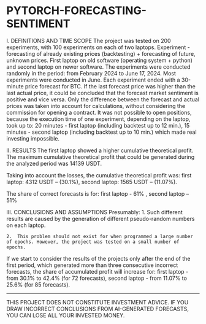 # PYTORCH-FORECASTING-SENTIMENT

I. DEFINITIONS AND TIME SCOPE
The project was tested on 200 experiments, with 100 experiments on each of two laptops.
Experiment - forecasting of already existing prices (backtesting) + forecasting of future, unknown prices.
First laptop on old software (operating system + python) and second laptop on newer software.
The experiments were conducted randomly in the period:
from February 2024 to June 17, 2024. Most experiments were conducted in June.
Each experiment ended with a 30-minute price forecast for BTC.
If the last forecast price was higher than the last actual price, it could be concluded that the forecast market sentiment is positive and vice versa.
Only the difference between the forecast and actual prices was taken into account for calculations, without considering the commission for opening a contract.
It was not possible to open positions, because the execution time of one experiment, depending on the laptop, took up to:
20 minutes - first laptop (including backtest up to 12 min.), 15 minutes - second laptop (including backtest up to 10 min.) which made real investing impossible.

II. RESULTS
The first laptop showed a higher cumulative theoretical profit.
The maximum cumulative theoretical profit that could be generated during the analyzed period was 14139 USDT.

Taking into account the losses, the cumulative theoretical profit was:
first laptop: 4312 USDT – (30.1%),
second laptop: 1565 USDT – (11.07%).


The share of correct forecasts is for:
first laptop - 61% , 
second laptop – 51%


III. CONCLUSIONS AND ASSUMPTIONS
Presumably:
    1.  Such different results are caused by the generation of different pseudo-random numbers on each laptop.
       
    2.  This problem should not exist for when programmed a large number of epochs. However, the project was tested on a small number of epochs.
       

If we start to consider the results of the projects only after the end of the first period, which generated more than three consecutive incorrect forecasts, the share of accumulated profit will increase for:
first laptop - from 30.1% to 42.4%  (for 72 forecasts),
second laptop - from 11.07% to 25.6%  (for 85 forecasts).

________________________________
THIS PROJECT DOES NOT CONSTITUTE INVESTMENT ADVICE.
IF YOU DRAW INCORRECT CONCLUSIONS FROM AI-GENERATED FORECASTS, YOU CAN LOSE ALL YOUR INVESTED MONEY.
